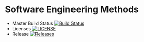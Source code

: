 # Software Engineering Methods
- Master Build Status [![Build Status](https://travis-ci.org/40478645/test.svg?branch=main)](https://travis-ci.org/40478645/test)
- Licenses [![LICENSE](https://img.shields.io/github/license/40478645/test.svg?style=flat-square)](https://github.com/4047864/test/blob/main/LICENSE)
- Release [![Releases](https://img.shields.io/github/release/40478645/test/all.svg?style=flat-square)](https://github.com/40478645/test/releases)